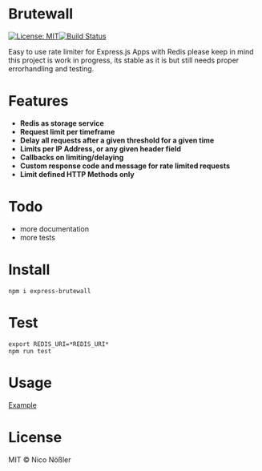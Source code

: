 # Brutewall

[![License: MIT](https://img.shields.io/badge/License-MIT-blue.svg)](https://opensource.org/licenses/MIT)[![Build Status](https://travis-ci.com/svfoxat/node-express-brutewall.svg?branch=master)](https://travis-ci.com/svfoxat/node-express-brutewall)

Easy to use rate limiter for Express.js Apps with Redis
please keep in mind this project is work in progress, its stable as it is but still needs proper errorhandling and testing.

# Features
* **Redis as storage service**
* **Request limit per timeframe**
* **Delay all requests after a given threshold for a given time**
* **Limits per IP Address, or any given header field**
* **Callbacks on limiting/delaying**
* **Custom response code and message for rate limited requests**
* **Limit defined HTTP Methods only**

# Todo
* more documentation
* more tests

# Install
`npm i express-brutewall`

# Test
```
export REDIS_URI=*REDIS_URI*
npm run test
```

# Usage
[Example](https://github.com/svfoxat/node-express-brutewall/blob/master/examples/example.js)

# License
MIT © Nico Nößler
